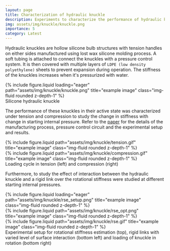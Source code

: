 ```yaml
---
layout: page
title: Characterization of hydraulic knuckle
description: Experiments to characterize the performance of hydraulic knuckle
img: assets/img/knuckle/knuckle.png
importance: 5
category: Latest
---
```


Hydraulic knuckles are hollow silicone bulb structures with tension handles on either sides manufactured using lost wax 
silicone molding process. A soft tubing is attached to connect the knuckles with a pressure control system. It is then 
covered with multiple layers of `LDPE (low density polyethylene)` sheets to prevent expansion during operation. 
The stiffness of the knuckles increases when it's pressurized with water.

<div class="row justify-content-sm-center">
    <div class="col-sm-4 mt-3 mt-md-0">
        {% include figure.liquid loading="eager" path="assets/img/knuckle/knuckle.png" title="example image" class="img-fluid rounded z-depth-1" %}
    </div>
</div>

<div class="caption">
    Silicone hydraulic knuckle
</div>

The performance of these knuckles in their active state was characterized under tension and compression to study 
the change in stiffness with change in starting internal pressure. Refer to the
<a href="https://ieeexplore.ieee.org/document/10121932">paper</a> for the details of the 
manufacturing process, pressure control circuit and the experimental setup and results.


<div class="row justify-content-sm-center">
    <div class="col-sm-4 mt-3 mt-md-0">
        {% include figure.liquid path="assets/img/knuckle/tension.gif" title="example image" class="img-fluid rounded z-depth-1" %}
    </div>
    <div class="col-sm-4 mt-3 mt-md-0">
        {% include figure.liquid path="assets/img/knuckle/compression.gif" title="example image" class="img-fluid rounded z-depth-1" %}
    </div>
</div>
<div class="caption">
    Loading cycle in tension (left) and compression (right)
</div>

Furthermore, to study the effect of interaction between the hydraulic knuckle and a rigid link over the 
rotational stiffness were studied at different starting internal pressures. 

<div class="row justify-content-sm-center">
    <div class="col-sm mt-3 mt-md-0">
        {% include figure.liquid loading="eager" path="assets/img/knuckle/rse_setup.png" title="example image" class="img-fluid rounded z-depth-1" %}
    </div>
</div>
<div class="row justify-content-sm-center">
    <div class="col-sm mt-3 mt-md-0">
        {% include figure.liquid path="assets/img/knuckle/rse_opt.png" title="example image" class="img-fluid rounded z-depth-1" %}
    </div>
    <div class="col-sm mt-3 mt-md-0">
        {% include figure.liquid path="assets/img/knuckle/rse.gif" title="example image" class="img-fluid rounded z-depth-1" %}
    </div>
</div>

<div class="caption">
    Experimental setup for rotational stiffness estimation (top), rigid links with varied level of surface interaction (bottom left) and 
    loading of knuckle in rotation (bottom right)
</div>